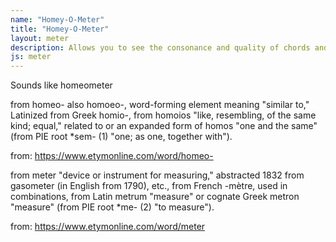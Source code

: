 ```yaml
---
name: "Homey-O-Meter"
title: "Homey-O-Meter"
layout: meter
description: Allows you to see the consonance and quality of chords and scales so that you can explore ideas while making music.
js: meter
---
```


Sounds like homeometer 

from homeo-
also homoeo-, word-forming element meaning "similar to," Latinized from Greek homio-, from homoios "like, resembling, of the same kind; equal," related to or an expanded form of homos "one and the same" (from PIE root *sem- (1) "one; as one, together with").

from: https://www.etymonline.com/word/homeo-


from meter
"device or instrument for measuring," abstracted 1832 from gasometer (in English from 1790), etc., from French -mètre, used in combinations, from Latin metrum "measure" or cognate Greek metron "measure" (from PIE root *me- (2) "to measure").

from: https://www.etymonline.com/word/meter
